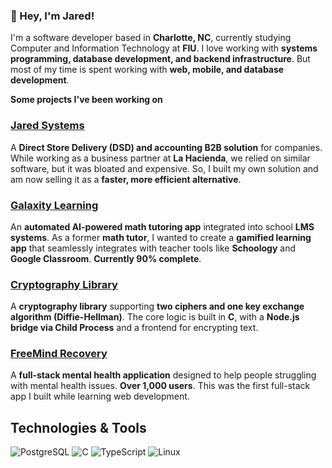 ### 👋 Hey, I'm Jared!

I'm a software developer based in **Charlotte, NC**, currently studying Computer and Information Technology at **FIU**. I love working with **systems programming, database development, and backend infrastructure**. But most of my time is spent working with **web, mobile, and database development**.

**Some projects I've been working on**

### [Jared Systems](https://your-link-here.com)  
A **Direct Store Delivery (DSD) and accounting B2B solution** for companies. While working as a business partner at **La Hacienda**, we relied on similar software, but it was bloated and expensive. So, I built my own solution and am now selling it as a **faster, more efficient alternative**.

### [Galaxity Learning](https://your-link-here.com)  
An **automated AI-powered math tutoring app** integrated into school **LMS systems**. As a former **math tutor**, I wanted to create a **gamified learning app** that seamlessly integrates with teacher tools like **Schoology** and **Google Classroom**. **Currently 90% complete**.

### [Cryptography Library](https://your-link-here.com)  
A **cryptography library** supporting **two ciphers and one key exchange algorithm (Diffie-Hellman)**. The core logic is built in **C**, with a **Node.js bridge via Child Process** and a frontend for encrypting text.

### [FreeMind Recovery](https://your-link-here.com)  
A **full-stack mental health application** designed to help people struggling with mental health issues. **Over 1,000 users**. This was the first full-stack app I built while learning web development.

## Technologies & Tools  

![PostgreSQL](https://img.shields.io/badge/-PostgreSQL-31648C?style=for-the-badge&logo=postgresql&logoColor=white)
![C](https://img.shields.io/badge/-C-00599C?style=for-the-badge&logo=c&logoColor=white)
![TypeScript](https://img.shields.io/badge/-TypeScript-3178C6?style=for-the-badge&logo=typescript&logoColor=white)
![Linux](https://img.shields.io/badge/-Linux-FCC624?style=for-the-badge&logo=linux&logoColor=black)
